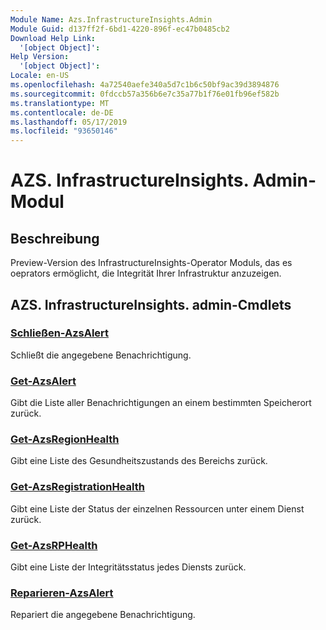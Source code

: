 ```yaml
---
Module Name: Azs.InfrastructureInsights.Admin
Module Guid: d137ff2f-6bd1-4220-896f-ec47b0485cb2
Download Help Link:
  '[object Object]': 
Help Version:
  '[object Object]': 
Locale: en-US
ms.openlocfilehash: 4a72540aefe340a5d7c1b6c50bf9ac39d3894876
ms.sourcegitcommit: 0fdccb57a356b6e7c35a77b1f76e01fb96ef582b
ms.translationtype: MT
ms.contentlocale: de-DE
ms.lasthandoff: 05/17/2019
ms.locfileid: "93650146"
---
```

# AZS. InfrastructureInsights. Admin-Modul
## Beschreibung
Preview-Version des InfrastructureInsights-Operator Moduls, das es oeprators ermöglicht, die Integrität Ihrer Infrastruktur anzuzeigen.

## AZS. InfrastructureInsights. admin-Cmdlets
### [Schließen-AzsAlert](Close-AzsAlert.md)
Schließt die angegebene Benachrichtigung.

### [Get-AzsAlert](Get-AzsAlert.md)
Gibt die Liste aller Benachrichtigungen an einem bestimmten Speicherort zurück.

### [Get-AzsRegionHealth](Get-AzsRegionHealth.md)
Gibt eine Liste des Gesundheitszustands des Bereichs zurück.

### [Get-AzsRegistrationHealth](Get-AzsRegistrationHealth.md)
Gibt eine Liste der Status der einzelnen Ressourcen unter einem Dienst zurück.

### [Get-AzsRPHealth](Get-AzsRPHealth.md)
Gibt eine Liste der Integritätsstatus jedes Diensts zurück.

### [Reparieren-AzsAlert](Repair-AzsAlert.md)
Repariert die angegebene Benachrichtigung.

